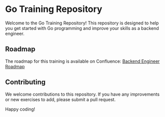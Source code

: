 # Go Training Repository

Welcome to the Go Training Repository! This repository is designed to help you get started with Go programming and improve your skills as a backend engineer.

## Roadmap

The roadmap for this training is available on Confluence: [Backend Engineer Roadmap](https://88-oct.atlassian.net/wiki/spaces/OCT/pages/3403022628/Backend+Engineer)

## Contributing

We welcome contributions to this repository. If you have any improvements or new exercises to add, please submit a pull request.

Happy coding!
